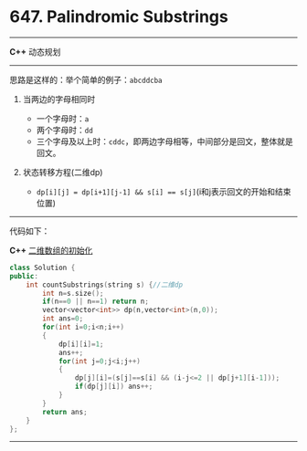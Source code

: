 # 647. Palindromic Substrings

***

**C++** 动态规划

****

思路是这样的：举个简单的例子：`abcddcba`

1. 当两边的字母相同时

   * 一个字母时：`a`
   * 两个字母时：`dd`
   * 三个字母及以上时：`cddc`，即两边字母相等，中间部分是回文，整体就是回文。

2. 状态转移方程(二维dp)

   * `dp[i][j] = dp[i+1][j-1] && s[i] == s[j]`(i和j表示回文的开始和结束位置)

   

***

代码如下：

**C++** [二维数组的初始化](https://blog.csdn.net/MCANDML/article/details/80426156)

```c++
class Solution {
public:
    int countSubstrings(string s) {//二维dp
        int n=s.size();
        if(n==0 || n==1) return n;
        vector<vector<int>> dp(n,vector<int>(n,0));
        int ans=0;
        for(int i=0;i<n;i++)
        {
            dp[i][i]=1;
            ans++;
            for(int j=0;j<i;j++)
            {
                dp[j][i]=(s[j]==s[i] && (i-j<=2 || dp[j+1][i-1]));
                if(dp[j][i]) ans++;
            }
        }
        return ans;
    }
};
```

****

